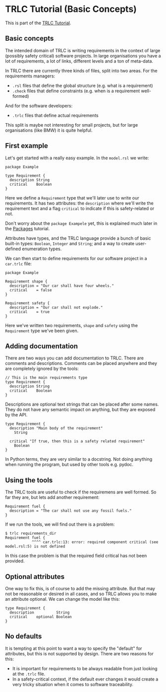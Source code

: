 # TRLC Tutorial (Basic Concepts)

This is part of the [TRLC Tutorial](TUTORIAL.md).

## Basic concepts

The intended domain of TRLC is writing requirements in the context of
large (possibly safety critical) software projects. In large
organisations you have a lot of requirements, a lot of links,
different levels and a ton of meta-data.

In TRLC there are currently three kinds of files, split into two
areas. For the requirements managers:

* `.rsl` files that define the global structure (e.g. what is a requirement)
* `.check` files that define constraints (e.g. when is a requirement
  well-formed)

And for the software developers:

* `.trlc` files that define actual requirements

This split is maybe not interesting for small projects, but for large
organisations (like BMW) it is quite helpful.

## First example

Let's get started with a really easy example. In the `model.rsl` we write:

```
package Example

type Requirement {
  description String
  critical    Boolean
}
```

Here we define a `Requirement` type that we'll later use to write our
requirements. It has two attributes: the `description` where we'll
write the requirement text and a flag `critical` to indicate if this
is safety-related or not.

Don't worry about the `package Exampele` yet, this is explained much
later in the [Packages](TUTORIAL-PACKAGE.md) tutorial.

Attributes have types, and the TRLC language provide a bunch of basic
built-in types: `Boolean`, `Integer` and `String`; and a way to create
user-defined enumeration types.

We can then start to define requirements for our software project in a
`car.trlc` file:

```
package Example

Requirement shape {
  description = "Our car shall have four wheels."
  critical    = false
}

Requirement safety {
  description = "Our car shall not explode."
  critical    = true
}
```
Here we've written two requirements, `shape` and `safety` using
the `Requirement` type we've been given.

## Adding documentation

There are two ways you can add documentation to TRLC. There are
comments and descriptions. Comments can be placed anywhere and they
are completely ignored by the tools:

```
// This is the main requirements type
type Requirement {
  description String
  critical    Boolean
}
```

Descriptions are optional text strings that can be placed after some
names. They do not have any semantic impact on anything, but they are
exposed by the API.

```
type Requirement {
  description "Main body of the requirement"
    String

  critical "If true, then this is a safety related requirement"
    Boolean
}
```

In Python terms, they are very similar to a docstring. Not doing
anything when running the program, but used by other tools e.g. pydoc.

## Using the tools

The TRLC tools are useful to check if the requiremens are well
formed. So far they are, but lets add another requirement:

```
Requirement fuel {
  description = "The car shall not use any fossil fuels."
}
```

If we run the tools, we will find out there is a problem:

```
$ trlc requirements_dir
Requirement fuel {
            ^^^^ car.trlc:13: error: required component critical (see model.rsl:5) is not defined
```

In this case the problem is that the required field critical has not
been provided.

## Optional attributes

One way to fix this, is of course to add the missing attribute. But
that may not be reasonable or desired in all cases, and so TRLC allows
you to make an attribute optional. We can change the model like this:

```
type Requirement {
  description          String
  critical    optional Boolean
}
```

## No defaults

It is tempting at this point to want a way to specify the "default"
for attributes, but this is not supported by design. There are two
reasons for this:

* It is important for requirements to be always readable from just
  looking at the `.trlc` file.
* In a safety-critical context, if the default ever changes it would
  create a very tricky situation when it comes to software
  traceability.
